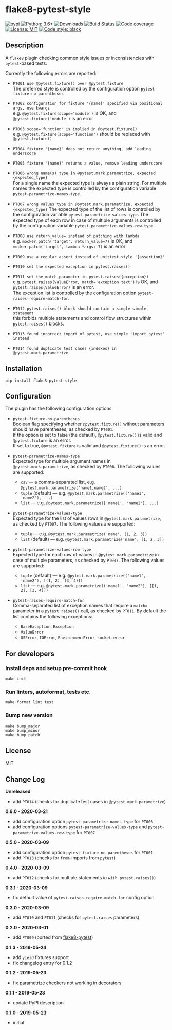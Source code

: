 # flake8-pytest-style

[![pypi](https://badge.fury.io/py/flake8-pytest-style.svg)](https://pypi.org/project/flake8-pytest-style)
[![Python: 3.6+](https://img.shields.io/badge/Python-3.6+-blue.svg)](https://pypi.org/project/flake8-pytest-style)
[![Downloads](https://img.shields.io/pypi/dm/flake8-pytest-style.svg)](https://pypistats.org/packages/flake8-pytest-style)
[![Build Status](https://travis-ci.com/m-burst/flake8-pytest-style.svg?branch=master)](https://travis-ci.com/m-burst/flake8-pytest-style)
[![Code coverage](https://codecov.io/gh/m-burst/flake8-pytest-style/branch/master/graph/badge.svg)](https://codecov.io/gh/m-burst/flake8-pytest-style)
[![License: MIT](https://img.shields.io/badge/License-MIT-green.svg)](https://en.wikipedia.org/wiki/MIT_License)
[![Code style: black](https://img.shields.io/badge/code%20style-black-000000.svg)](https://github.com/ambv/black)

## Description

A `flake8` plugin checking common style issues or inconsistencies with `pytest`-based tests.

Currently the following errors are reported:

* `PT001 use @pytest.fixture() over @pytest.fixture`  
The preferred style is controlled by the configuration option
`pytest-fixture-no-parentheses`

* `PT002 configuration for fixture '{name}' specified via positional args, use kwargs`  
e.g. `@pytest.fixture(scope='module')` is OK, and `@pytest.fixture('module')` is an error

* `PT003 scope='function' is implied in @pytest.fixture()`  
e.g. `@pytest.fixture(scope='function')` should be replaced with `@pytest.fixture()`

* `PT004 fixture '{name}' does not return anything, add leading underscore`

* `PT005 fixture '{name}' returns a value, remove leading underscore`

* `PT006 wrong name(s) type in @pytest.mark.parametrize, expected {expected_type}`  
For a single name the expected type is always a plain string.
For multiple names the expected type is controlled by the configuration
variable `pytest-parametrize-names-type`.

* `PT007 wrong values type in @pytest.mark.parametrize, expected {expected_type}`
The expected type of the list of rows is controlled by the configuration
variable `pytest-parametrize-values-type`.
The expected type of each row in case of multiple arguments is controlled by
the configuration variable `pytest-parametrize-values-row-type`.

* `PT008 use return_value= instead of patching with lambda`  
e.g. `mocker.patch('target', return_value=7)` is OK,
and `mocker.patch('target', lambda *args: 7)` is an error

* `PT009 use a regular assert instead of unittest-style '{assertion}'`

* `PT010 set the expected exception in pytest.raises()`

* `PT011 set the match parameter in pytest.raises({exception})`  
e.g. `pytest.raises(ValueError, match='exception text')` is OK,
and `pytest.raises(ValueError)` is an error.  
The exception list is controlled by the configuration option 
`pytest-raises-require-match-for`.

* `PT012 pytest.raises() block should contain a single simple statement`  
this forbids multiple statements and control flow structures within
`pytest.raises()` blocks.

* `PT013 found incorrect import of pytest, use simple 'import pytest' instead`

* `PT014 found duplicate test cases {indexes} in @pytest.mark.parametrize`

## Installation

    pip install flake8-pytest-style
    
## Configuration

The plugin has the following configuration options:

* `pytest-fixture-no-parentheses`  
Boolean flag specifying whether `@pytest.fixture()` without parameters
should have parentheses, as checked by `PT001`.  
If the option is set to false (the default), `@pytest.fixture()` is valid
and `@pytest.fixture` is an error.  
If set to true, `@pytest.fixture` is valid and `@pytest.fixture()` is
an error.

* `pytest-parametrize-names-type`  
Expected type for multiple argument names in `@pytest.mark.parametrize`,
as checked by `PT006`. The following values are supported:
  * `csv` &mdash; a comma-separated list, e.g. `@pytest.mark.parametrize('name1,name2', ...)`
  * `tuple` (default) &mdash; e.g. `@pytest.mark.parametrize(('name1', 'name2'), ...)`
  * `list` &mdash; e.g. `@pytest.mark.parametrize(['name1', 'name2'], ...)`
  
* `pytest-parametrize-values-type`  
Expected type for the list of values rows in `@pytest.mark.parametrize`,
as checked by `PT007`. The following values are supported:
  * `tuple` &mdash; e.g. `@pytest.mark.parametrize('name', (1, 2, 3))`
  * `list` (default) &mdash; e.g. `@pytest.mark.parametrize('name', [1, 2, 3])`

* `pytest-parametrize-values-row-type`  
Expected type for each row of values in `@pytest.mark.parametrize` in case of
multiple parameters, as checked by `PT007`. The following values are supported:
  * `tuple` (default) &mdash; e.g. `@pytest.mark.parametrize(('name1', 'name2'), [(1, 2), (3, 4)])`
  * `list` &mdash; e.g. `@pytest.mark.parametrize(('name1', 'name2'), [[1, 2], [3, 4]])`

* `pytest-raises-require-match-for`  
Comma-separated list of exception names that require a `match=` parameter
in a `pytest.raises()` call, as checked by `PT011`. By default the list
contains the following exceptions:
  * `BaseException`, `Exception`
  * `ValueError`
  * `OSError`, `IOError`, `EnvironmentError`, `socket.error`

## For developers

### Install deps and setup pre-commit hook

    make init

### Run linters, autoformat, tests etc.

    make format lint test

### Bump new version

    make bump_major
    make bump_minor
    make bump_patch

## License

MIT

## Change Log

**Unreleased**

* add `PT014` (checks for duplicate test cases in `@pytest.mark.parametrize`)

**0.6.0 - 2020-03-21**

* add configuration option `pytest-parametrize-names-type` for `PT006`
* add configuration options `pytest-parametrize-values-type` and
`pytest-parametrize-values-row-type` for `PT007`

**0.5.0 - 2020-03-09**

* add configuration option `pytest-fixture-no-parentheses` for `PT001`
* add `PT013` (checks for `from`-imports from `pytest`)

**0.4.0 - 2020-03-09**

* add `PT012` (checks for multiple statements in `with pytest.raises()`)

**0.3.1 - 2020-03-09**

* fix default value of `pytest-raises-require-match-for` config option

**0.3.0 - 2020-03-09**

* add `PT010` and `PT011` (checks for `pytest.raises` parameters)

**0.2.0 - 2020-03-01**

* add `PT009` (ported from [flake8-pytest](https://github.com/vikingco/flake8-pytest))

**0.1.3 - 2019-05-24**

* add `yield` fixtures support
* fix changelog entry for 0.1.2

**0.1.2 - 2019-05-23**

* fix parametrize checkers not working in decorators

**0.1.1 - 2019-05-23**

* update PyPI description

**0.1.0 - 2019-05-23**

* initial
